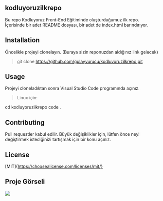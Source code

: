 ## kodluyoruzilkrepo
Bu repo Kodluyoruz Front-End Eğitiminde oluşturduğumuz ilk repo. İçerisinde bir adet README dosyası, bir adet de index.html barındırıyor.

## Installation
Öncelikle projeyi clonelayın. (Buraya sizin reponuzdan aldığınız link gelecek)

> git clone https://github.com/gulayvurucu/kodluyoruzilkrepo.git

## Usage
Projeyi cloneladıktan sonra Visual Studio Code programında açınız.

>Linux için:

cd kodluyoruzilkrepo
code .

## Contributing
Pull requestler kabul edilir. Büyük değişiklikler için, lütfen önce neyi değiştirmek istediğinizi tartışmak için bir konu açınız.

## License
[MIT]{https://choosealicense.com/licenses/mit/}

## Proje Görseli
![](C:\Users\Akif\Documents\github\kodluyoruzilkrepo\ilkrepogörsel.png)